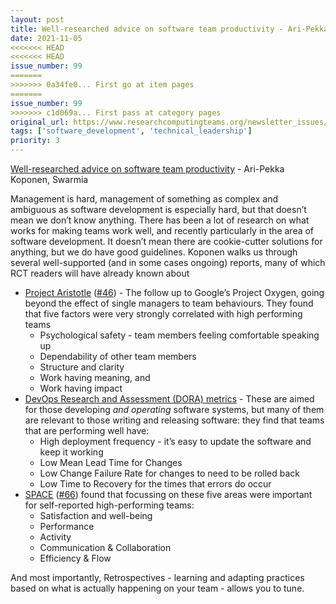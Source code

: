 ```yaml
---
layout: post
title: Well-researched advice on software team productivity - Ari-Pekka Koponen, Swarmia
date: 2021-11-05
<<<<<<< HEAD
<<<<<<< HEAD
issue_number: 99
=======
>>>>>>> 0a34fe0... First go at item pages
=======
issue_number: 99
>>>>>>> c1d069a... First pass at category pages
original_url: https://www.researchcomputingteams.org/newsletter_issues/0099
tags: ['software_development', 'technical_leadership']
priority: 3
---
```


<!-- markdownlint-disable MD033 -->
<!-- markdownlint-disable MD041 -->
<!-- markdownlint-disable MD049 -->

[Well-researched advice on software team productivity](https://www.swarmia.com/blog/well-researched-advice-on-software-team-productivity/) - Ari-Pekka Koponen, Swarmia

Management is hard, management of something as complex and ambiguous as software development is especially hard, but that doesn’t mean we don’t know anything.  There has been a lot of research on what works for making teams work well, and recently particularly in the area of software development.  It doesn’t mean there are cookie-cutter solutions for anything, but we do have good guidelines.   Koponen walks us through several well-supported (and in some cases ongoing) reports, many of which RCT readers will have already known about

- [Project Aristotle](https://rework.withgoogle.com/guides/understanding-team-effectiveness/steps/introduction/) ([#46](https://www.researchcomputingteams.org/newsletter_issues/0046)) - The follow up to Google’s Project Oxygen, going beyond the effect of single managers to team behaviours. They found that five factors were very strongly correlated with high performing teams
  - Psychological safety - team members feeling comfortable speaking up
  - Dependability of other team members
  - Structure and clarity
  - Work having meaning, and
  - Work having impact
- [DevOps Research and Assessment (DORA) metrics](https://www.devops-research.com/research.html) - These are aimed for those developing *and operating* software systems, but many of them are relevant to those writing and releasing software:  they find that teams that are performing well have:
  - High deployment frequency - it’s easy to update the software and keep it working
  - Low Mean Lead Time for Changes
  - Low Change Failure Rate for changes to need to be rolled back
  - Low Time to Recovery for the times that errors do occur
- [SPACE](https://queue.acm.org/detail.cfm?ref=rss&id=3454124) ([#66](https://www.researchcomputingteams.org/newsletter_issues/0066)) found that focussing on these five areas were important for self-reported high-performing teams:
  - Satisfaction and well-being
  - Performance
  - Activity
  - Communication & Collaboration
  - Efficiency & Flow

And most importantly, Retrospectives - learning and adapting practices based on what is actually happening on your team - allows you to tune.

